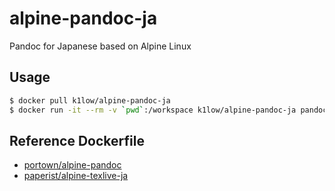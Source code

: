 # alpine-pandoc-ja

Pandoc for Japanese based on Alpine Linux

## Usage

```sh
$ docker pull k1low/alpine-pandoc-ja
$ docker run -it --rm -v `pwd`:/workspace k1low/alpine-pandoc-ja pandoc input.md -f markdown -o output.pdf -V documentclass=ltjarticle -V classoption=a4j -V geometry:margin=1in --pdf-engine=lualatex
```

## Reference Dockerfile

- [portown/alpine-pandoc](https://github.com/portown/alpine-pandoc)
- [paperist/alpine-texlive-ja](https://github.com/Paperist/docker-alpine-texlive-ja)


